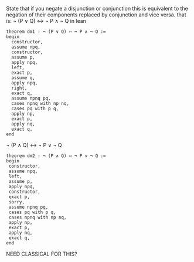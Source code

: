 State that if you negate a disjunction or conjunction this is equivalent to the negation of their components replaced by conjunction and vice versa. 
that is: 
¬ (P ∨ Q) ↔ ¬ P ∧ ¬ Q
in lean 
```
theorem dm1 : ¬ (P ∨ Q) ↔ ¬ P ∧ ¬ Q :=
begin
  constructor,
  assume npq,
  constructor,
  assume p,
  apply npq,
  left,
  exact p,
  assume q,
  apply npq,
  right,
  exact q,
  assume npnq pq,
  cases npnq with np nq,
  cases pq with p q,
  apply np,
  exact p,
  apply nq,
  exact q,
end
```
¬ (P ∧ Q) ↔ ¬ P ∨ ¬ Q
```
theorem dm2 : ¬ (P ∧ Q) ↔ ¬ P ∨ ¬ Q :=
begin
 constructor,
 assume npq,
 left,
 assume p,
 apply npq,
 constructor,
 exact p,
 sorry,
 assume npnq pq,
 cases pq with p q,
 cases npnq with np nq,
 apply np,
 exact p,
 apply nq,
 exact q,
end
```
NEED CLASSICAL FOR THIS?